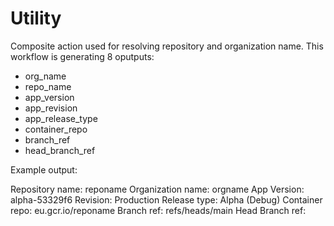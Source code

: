 # Utility

Composite action used for resolving repository and organization name.
This workflow is generating 8 oputputs:
- org_name
- repo_name
- app_version
- app_revision
- app_release_type
- container_repo
- branch_ref
- head_branch_ref

Example output:

Repository name: reponame
Organization name: orgname
App Version: alpha-53329f6
Revision: Production
Release type: Alpha (Debug)
Container repo: eu.gcr.io/reponame
Branch ref: refs/heads/main
Head Branch ref: 